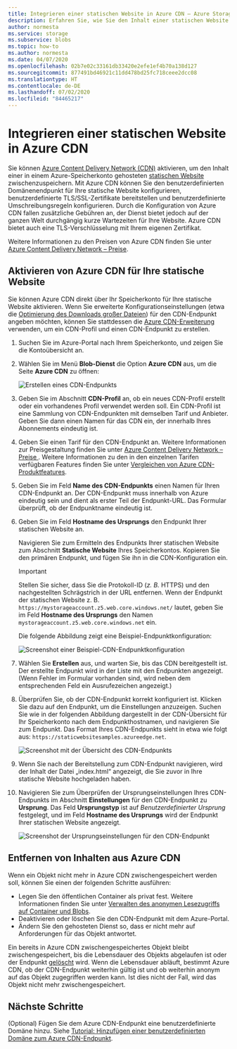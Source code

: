 ```yaml
---
title: Integrieren einer statischen Website in Azure CDN – Azure Storage
description: Erfahren Sie, wie Sie den Inhalt einer statischen Website aus einem Azure Storage-Konto mithilfe von Azure Content Delivery Network (CDN) zwischenspeichern.
author: normesta
ms.service: storage
ms.subservice: blobs
ms.topic: how-to
ms.author: normesta
ms.date: 04/07/2020
ms.openlocfilehash: 02b7e02c33161db33420e2efe1ef4b70a138d127
ms.sourcegitcommit: 877491bd46921c11dd478bd25fc718ceee2dcc08
ms.translationtype: HT
ms.contentlocale: de-DE
ms.lasthandoff: 07/02/2020
ms.locfileid: "84465217"
---
```

# <a name="integrate-a-static-website-with-azure-cdn"></a>Integrieren einer statischen Website in Azure CDN

Sie können [Azure Content Delivery Network (CDN)](../../cdn/cdn-overview.md) aktivieren, um den Inhalt einer in einem Azure-Speicherkonto gehosteten [statischen Website](storage-blob-static-website.md) zwischenzuspeichern. Mit Azure CDN können Sie den benutzerdefinierten Domänenendpunkt für Ihre statische Website konfigurieren, benutzerdefinierte TLS/SSL-Zertifikate bereitstellen und benutzerdefinierte Umschreibungsregeln konfigurieren. Durch die Konfiguration von Azure CDN fallen zusätzliche Gebühren an, der Dienst bietet jedoch auf der ganzen Welt durchgängig kurze Wartezeiten für Ihre Website. Azure CDN bietet auch eine TLS-Verschlüsselung mit Ihrem eigenen Zertifikat. 

Weitere Informationen zu den Preisen von Azure CDN finden Sie unter [Azure Content Delivery Network – Preise](https://azure.microsoft.com/pricing/details/cdn/).

## <a name="enable-azure-cdn-for-your-static-website"></a>Aktivieren von Azure CDN für Ihre statische Website

Sie können Azure CDN direkt über Ihr Speicherkonto für Ihre statische Website aktivieren. Wenn Sie erweiterte Konfigurationseinstellungen (etwa die [Optimierung des Downloads großer Dateien](../../cdn/cdn-optimization-overview.md#large-file-download)) für den CDN-Endpunkt angeben möchten, können Sie stattdessen die [Azure CDN-Erweiterung](../../cdn/cdn-create-new-endpoint.md) verwenden, um ein CDN-Profil und einen CDN-Endpunkt zu erstellen.

1. Suchen Sie im Azure-Portal nach Ihrem Speicherkonto, und zeigen Sie die Kontoübersicht an.

1. Wählen Sie im Menü **Blob-Dienst** die Option **Azure CDN** aus, um die Seite **Azure CDN** zu öffnen:

    ![Erstellen eines CDN-Endpunkts](media/storage-blob-static-website-custom-domain/cdn-storage-new.png)

1. Geben Sie im Abschnitt **CDN-Profil** an, ob ein neues CDN-Profil erstellt oder ein vorhandenes Profil verwendet werden soll. Ein CDN-Profil ist eine Sammlung von CDN-Endpunkten mit demselben Tarif und Anbieter. Geben Sie dann einen Namen für das CDN ein, der innerhalb Ihres Abonnements eindeutig ist.

1. Geben Sie einen Tarif für den CDN-Endpunkt an. Weitere Informationen zur Preisgestaltung finden Sie unter [Azure Content Delivery Network – Preise ](https://azure.microsoft.com/pricing/details/cdn/). Weitere Informationen zu den in den einzelnen Tarifen verfügbaren Features finden Sie unter [Vergleichen von Azure CDN-Produktfeatures](../../cdn/cdn-features.md).

1. Geben Sie im Feld **Name des CDN-Endpunkts** einen Namen für Ihren CDN-Endpunkt an. Der CDN-Endpunkt muss innerhalb von Azure eindeutig sein und dient als erster Teil der Endpunkt-URL. Das Formular überprüft, ob der Endpunktname eindeutig ist.

1. Geben Sie im Feld **Hostname des Ursprungs** den Endpunkt Ihrer statischen Website an. 

   Navigieren Sie zum Ermitteln des Endpunkts Ihrer statischen Website zum Abschnitt **Statische Website** Ihres Speicherkontos.  Kopieren Sie den primären Endpunkt, und fügen Sie ihn in die CDN-Konfiguration ein.

   > [!IMPORTANT]
   > Stellen Sie sicher, dass Sie die Protokoll-ID (*z. B.* HTTPS) und den nachgestellten Schrägstrich in der URL entfernen. Wenn der Endpunkt der statischen Website z. B. `https://mystorageaccount.z5.web.core.windows.net/` lautet, geben Sie im Feld **Hostname des Ursprungs** den Namen `mystorageaccount.z5.web.core.windows.net` ein.

   Die folgende Abbildung zeigt eine Beispiel-Endpunktkonfiguration:

   ![Screenshot einer Beispiel-CDN-Endpunktkonfiguration](media/storage-blob-static-website-custom-domain/add-cdn-endpoint.png)

1. Wählen Sie **Erstellen** aus, und warten Sie, bis das CDN bereitgestellt ist. Der erstellte Endpunkt wird in der Liste mit den Endpunkten angezeigt. (Wenn Fehler im Formular vorhanden sind, wird neben dem entsprechenden Feld ein Ausrufezeichen angezeigt.)

1. Überprüfen Sie, ob der CDN-Endpunkt korrekt konfiguriert ist. Klicken Sie dazu auf den Endpunkt, um die Einstellungen anzuzeigen. Suchen Sie wie in der folgenden Abbildung dargestellt in der CDN-Übersicht für Ihr Speicherkonto nach dem Endpunkthostnamen, und navigieren Sie zum Endpunkt. Das Format Ihres CDN-Endpunkts sieht in etwa wie folgt aus: `https://staticwebsitesamples.azureedge.net`.

    ![Screenshot mit der Übersicht des CDN-Endpunkts](media/storage-blob-static-website-custom-domain/verify-cdn-endpoint.png)

1. Wenn Sie nach der Bereitstellung zum CDN-Endpunkt navigieren, wird der Inhalt der Datei „index.html“ angezeigt, die Sie zuvor in Ihre statische Website hochgeladen haben.

1. Navigieren Sie zum Überprüfen der Ursprungseinstellungen Ihres CDN-Endpunkts im Abschnitt **Einstellungen** für den CDN-Endpunkt zu **Ursprung**. Das Feld **Ursprungstyp** ist auf *Benutzerdefinierter Ursprung* festgelegt, und im Feld **Hostname des Ursprungs** wird der Endpunkt Ihrer statischen Website angezeigt.

    ![Screenshot der Ursprungseinstellungen für den CDN-Endpunkt](media/storage-blob-static-website-custom-domain/verify-cdn-origin.png)

## <a name="remove-content-from-azure-cdn"></a>Entfernen von Inhalten aus Azure CDN

Wenn ein Objekt nicht mehr in Azure CDN zwischengespeichert werden soll, können Sie einen der folgenden Schritte ausführen:

* Legen Sie den öffentlichen Container als privat fest. Weitere Informationen finden Sie unter [Verwalten des anonymen Lesezugriffs auf Container und Blobs](storage-manage-access-to-resources.md).
* Deaktivieren oder löschen Sie den CDN-Endpunkt mit dem Azure-Portal.
* Ändern Sie den gehosteten Dienst so, dass er nicht mehr auf Anforderungen für das Objekt antwortet.

Ein bereits in Azure CDN zwischengespeichertes Objekt bleibt zwischengespeichert, bis die Lebensdauer des Objekts abgelaufen ist oder der Endpunkt [gelöscht](../../cdn/cdn-purge-endpoint.md) wird. Wenn die Lebensdauer abläuft, bestimmt Azure CDN, ob der CDN-Endpunkt weiterhin gültig ist und ob weiterhin anonym auf das Objekt zugegriffen werden kann. Ist dies nicht der Fall, wird das Objekt nicht mehr zwischengespeichert.

## <a name="next-steps"></a>Nächste Schritte

(Optional) Fügen Sie dem Azure CDN-Endpunkt eine benutzerdefinierte Domäne hinzu. Siehe [Tutorial: Hinzufügen einer benutzerdefinierten Domäne zum Azure CDN-Endpunkt](../../cdn/cdn-map-content-to-custom-domain.md).
